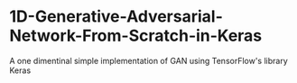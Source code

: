# 1D-Generative-Adversarial-Network-From-Scratch-in-Keras
A one dimentinal simple implementation of GAN using TensorFlow's library Keras 
